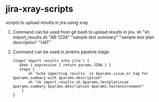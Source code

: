 # jira-xray-scripts
scripts to upload results in jira using xray 

1. Command can be used from git bash to upload results in jira.
       sh "sh import_results.sh "AB-1234" "sample test summary" "sample test plan description" "UAT"

2. Command can be used in jenkins pipeline stage 

       stage('import results into jira') {
          when { expression { return params.JIRA } }
          steps {
              sh "echo importing results  in $params.issue_or_tag for $params.summary with $params.description"
              sh "sh import_results.sh $params.testplanissue $params.summary $params.description $params.testenvironment"
           }
       }
